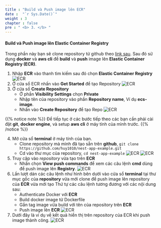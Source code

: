 ```yaml
---
title : "Build và Push image lên ECR"
date :  "`r Sys.Date()`" 
weight : 3 
chapter : false
pre : " <b> 3. </b> "
---
```

#### Build và Push image lên Elastic Container Registry
Trong phần này bạn sẽ clone repository từ github theo [link sau](https://github.com/huy1010/nest-app-example). Sau đó sử dụng **docker** và **aws cli** để **build** và **push** image lên **Elastic Container Registry (ECR)**.
1. Nhập **ECR** vào thanh tìm kiếm sau đó chọn **Elastic Container Registry**
![ECR](/images/3-push-image-to-ecr/001.png)
2. Ở cửa sổ ECR nhấn vào **Get Started** để tạo Repository
![ECR](/images/3-push-image-to-ecr/002.png)
3. Ở cửa sổ **Create Repository**
    - Ở phần **Visibility Settings** chọn **Private**
    - Nhập tên của repository vào phần **Repository name**, Ví dụ **ecs-image**.
    - Nhấn vào **Create Repository** để tạo Repo
![ECR](/images/3-push-image-to-ecr/003.png)

{{% notice note %}}
Để tiếp tục ở các bước tiếp theo các bạn cần phải cài đặt **git**, **docker engine**, và setup **aws cli** ở máy tính của mình trước.
{{% /notice %}}

4. Mở cửa sổ **terminal** ở máy tính của bạn.
    - Clone repository mà mình đã tạo sẵn trên **github**, ```git clone https://github.com/huy1010/nest-app-example.git```
    - Cd vào thư mục của repository, ```cd nest-app-example```
![ECR](/images/3-push-image-to-ecr/006.png)
![ECR](/images/3-push-image-to-ecr/007.png)
5. Truy cập vào *repository* vừa tạo trên **ECR**
    - Nhấn chọn **View push commands** để xem các câu lệnh **cmd** dùng để push image lên **Registry**.
![ECR](/images/3-push-image-to-ecr/004.png)
6. Lần lượt dán các câu lệnh như hình bên dưới vào cửa sổ **terminal** tại thư mục gốc của **repository** vừa mới clone để push image lên repository của **ECR** vừa mới tạo
Thứ tự các câu lệnh tương đương với các nội dung sau:
    - Authenticate Docker với **ECR**
    - Build docker image từ Dockerfile
    - Gắn tag image vừa build với tên của repository trên **ECR**
    - Push image lên **ECR**
![ECR](/images/3-push-image-to-ecr/005.png)
7. Dưới đây là ví dụ về kết quả hiển thị trên repository của ECR khi push image thành công.
![ECR](/images/3-push-image-to-ecr/008.png)



